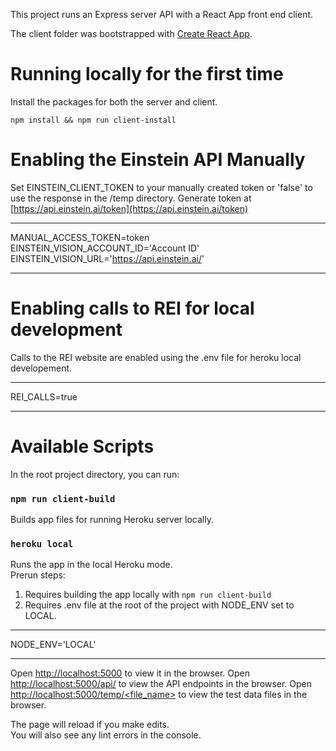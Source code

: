 This project runs an Express server API with a React App front end client.

The client folder was bootstrapped with [Create React App](https://github.com/facebook/create-react-app).

# Running locally for the first time

Install the packages for both the server and client.

`npm install && npm run client-install`

# Enabling the Einstein API Manually
Set EINSTEIN_CLIENT_TOKEN to your manually created token or 'false' to use the response in the /temp directory.
Generate token at [https://api.einstein.ai/token](https://api.einstein.ai/token)

***
MANUAL_ACCESS_TOKEN=token
EINSTEIN_VISION_ACCOUNT_ID='Account ID'
EINSTEIN_VISION_URL='https://api.einstein.ai/'
***

# Enabling calls to REI for local development

Calls to the REI website are enabled using the .env file for heroku local developement.

***
REI_CALLS=true
***

# Available Scripts

In the root project directory, you can run:

### `npm run client-build`

Builds app files for running Heroku server locally.

### `heroku local`

Runs the app in the local Heroku mode.<br>
Prerun steps:
1. Requires building the app locally with `npm run client-build`<br>
2. Requires .env file at the root of the project with NODE_ENV set to LOCAL.
***
NODE_ENV='LOCAL'
***

Open [http://localhost:5000](http://localhost:5000) to view it in the browser.
Open [http://localhost:5000/api/<endpoint>](http://localhost:5000/api/<endpoint>) to view the API endpoints in the browser.
Open [http://localhost:5000/temp/<file_name>](http://localhost:5000/api/<file_name>) to view the test data files in the browser.

The page will reload if you make edits.<br>
You will also see any lint errors in the console.

